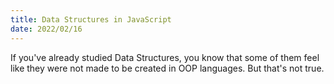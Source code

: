 ```yaml
---
title: Data Structures in JavaScript
date: 2022/02/16
---
```

If you've already studied Data Structures, you know that some of them
feel like they were not made to be created in OOP languages. But
that's not true.